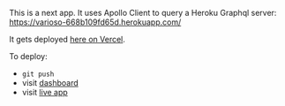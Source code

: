 This is a next app.
It uses Apollo Client to query a Heroku Graphql server:
https://varioso-668b109fd65d.herokuapp.com/

It gets deployed [here on Vercel](https://basic-next-pt986nrak-akiryk.vercel.app/).

To deploy:

- `git push`
- visit [dashboard](https://vercel.com/akiryk/basic-next-app)
- visit [live app](https://basic-next-app-alpha.vercel.app/)
